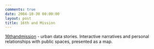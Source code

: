 ```yaml
---
comments: true
date: 2004-10-30 00:00:00
layout: post
title: 16th and Mission
---
```


[16thandmission](http://www.16thandmission.com/) - urban data stories. Interactive narratives and personal relationships with public spaces, presented as a map.
